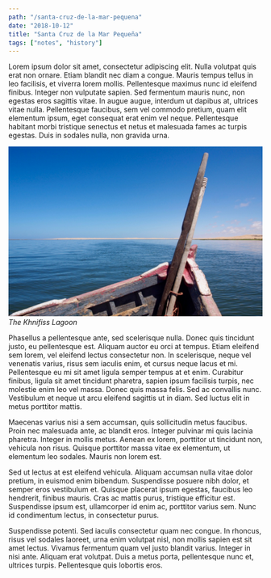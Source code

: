 ```yaml
---
path: "/santa-cruz-de-la-mar-pequena"
date: "2018-10-12"
title: "Santa Cruz de la Mar Pequeña"
tags: ["notes", "history"]
---
```


Lorem ipsum dolor sit amet, consectetur adipiscing elit. Nulla volutpat quis erat non ornare. Etiam blandit nec diam a congue. Mauris tempus tellus in leo facilisis, et viverra lorem mollis. Pellentesque maximus nunc id eleifend finibus. Integer non vulputate sapien. Sed fermentum mauris nunc, non egestas eros sagittis vitae. In augue augue, interdum ut dapibus at, ultrices vitae nulla. Pellentesque faucibus, sem vel commodo pretium, quam elit elementum ipsum, eget consequat erat enim vel neque. Pellentesque habitant morbi tristique senectus et netus et malesuada fames ac turpis egestas. Duis in sodales nulla, non gravida urna.

![Khnifiss](./khnifiss-boat.jpg)
*The Khnifiss Lagoon*

Phasellus a pellentesque ante, sed scelerisque nulla. Donec quis tincidunt justo, eu pellentesque est. Aliquam auctor eu orci at tempus. Etiam eleifend sem lorem, vel eleifend lectus consectetur non. In scelerisque, neque vel venenatis varius, risus sem iaculis enim, et cursus neque lacus et mi. Pellentesque eu mi sit amet ligula semper tempus at et enim. Curabitur finibus, ligula sit amet tincidunt pharetra, sapien ipsum facilisis turpis, nec molestie enim leo vel massa. Donec quis massa felis. Sed ac convallis nunc. Vestibulum et neque ut arcu eleifend sagittis ut in diam. Sed luctus elit in metus porttitor mattis.

Maecenas varius nisi a sem accumsan, quis sollicitudin metus faucibus. Proin nec malesuada ante, ac blandit eros. Integer pulvinar mi quis lacinia pharetra. Integer in mollis metus. Aenean ex lorem, porttitor ut tincidunt non, vehicula non risus. Quisque porttitor massa vitae ex elementum, ut elementum leo sodales. Mauris non lorem est.

Sed ut lectus at est eleifend vehicula. Aliquam accumsan nulla vitae dolor pretium, in euismod enim bibendum. Suspendisse posuere nibh dolor, et semper eros vestibulum et. Quisque placerat ipsum egestas, faucibus leo hendrerit, finibus mauris. Cras ac mattis purus, tristique efficitur est. Suspendisse ipsum est, ullamcorper id enim ac, porttitor varius sem. Nunc id condimentum lectus, in consectetur purus.

Suspendisse potenti. Sed iaculis consectetur quam nec congue. In rhoncus, risus vel sodales laoreet, urna enim volutpat nisl, non mollis sapien est sit amet lectus. Vivamus fermentum quam vel justo blandit varius. Integer in nisi ante. Aliquam erat volutpat. Duis a metus porta, pellentesque nunc et, ultrices turpis. Pellentesque quis lobortis eros.
